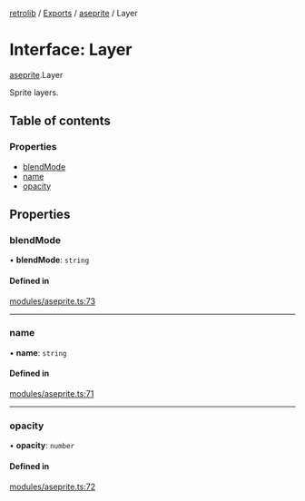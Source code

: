 [retrolib](../README.md) / [Exports](../modules.md) / [aseprite](../modules/aseprite.md) / Layer

# Interface: Layer

[aseprite](../modules/aseprite.md).Layer

Sprite layers.

## Table of contents

### Properties

- [blendMode](aseprite.Layer.md#blendmode)
- [name](aseprite.Layer.md#name)
- [opacity](aseprite.Layer.md#opacity)

## Properties

### blendMode

• **blendMode**: `string`

#### Defined in

[modules/aseprite.ts:73](https://github.com/philbgarner/retrolib/blob/97cd8c0/src/modules/aseprite.ts#L73)

___

### name

• **name**: `string`

#### Defined in

[modules/aseprite.ts:71](https://github.com/philbgarner/retrolib/blob/97cd8c0/src/modules/aseprite.ts#L71)

___

### opacity

• **opacity**: `number`

#### Defined in

[modules/aseprite.ts:72](https://github.com/philbgarner/retrolib/blob/97cd8c0/src/modules/aseprite.ts#L72)
